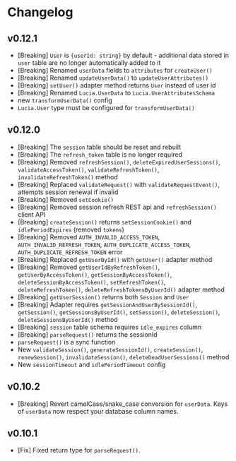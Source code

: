 # Changelog

## v0.12.1

-   [Breaking] `User` is `{userId: string}` by default - additional data stored in `user` table are no longer automatically added to it
-   [Breaking] Renamed `userData` fields to `attributes` for `createUser()`
-   [Breaking] Renamed `updateUserData()` to `updateUserAttributes()`
-   [Breaking] `setUser()` adapter method returns `User` instead of user id
-   [Breaking] Renamed `Lucia.UserData` to `Lucia.UserAttributesSchema`
-   new `transformUserData()` config
-   `Lucia.User` type must be configured for `transformUserData()`

## v0.12.0

-   [Breaking] The `session` table should be reset and rebuilt
-   [Breaking] The `refresh_token` table is no longer required
-   [Breaking] Removed `refreshSession()`, `deleteExpiredUserSessions()`, `validateAccessToken()`, `validateRefreshToken()`, `invalidateRefreshToken()` method
-   [Breaking] Replaced `validateRequest()` with `validateRequestEvent()`, attempts session renewal if invalid
-   [Breaking] Removed `setCookie()`
-   [Breaking] Removed session refresh REST api and `refreshSession()` client API
-   [Breaking] `createSession()` returns `setSessionCookie()` and `idlePeriodExpires` (removed `tokens`)
-   [Breaking] Removed `AUTH_INVALID_ACCESS_TOKEN`, `AUTH_INVALID_REFRESH_TOKEN`, `AUTH_DUPLICATE_ACCESS_TOKEN`, `AUTH_DUPLICATE_REFRESH_TOKEN` error
-   [Breaking] Replaced `getUserById()` with `getUser()` adapter method
-   [Breaking] Removed `getUserIdByRefreshToken()`, `getUserByAccessToken()`, `getSessionByAccessToken()`, `deleteSessionByAccessToken()`, `setRefreshToken()`, `deleteRefreshToken()`, `deleteRefreshTokensByUserId()` adapter method
-   [Breaking] `getUserSession()` returns both `Session` and `User`
-   [Breaking] Adapter requires `getSessionAndUserBySessionId()`, `getSession()`, `getSessionsByUserId()`, `setSession()`, `deleteSession()`, `deleteSessionsByUserId()` method
-   [Breaking] `session` table schema requires `idle_expires` column
-   [Breaking] `parseRequest()` returns the sessionId
-   `parseRequest()` is a sync function
-   New `validateSession()`, `generateSessionId()`, `createSession()`, `renewSession()`, `invalidateSession()`, `deleteDeadUserSessions()` method
-   New `sessionTimeout` and `idlePeriodTimeout` config

## v0.10.2

-   [Breaking] Revert camelCase/snake_case conversion for `userData`. Keys of `userData` now respect your database column names.

## v0.10.1

-   [Fix] Fixed return type for `parseRequest()`.
